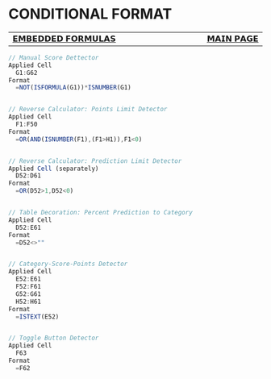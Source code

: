 # CONDITIONAL FORMAT

<table>
  <tr>
    <td width="500px" align="left">
      <a href="./formulas_embedded.md">𝗘𝗠𝗕𝗘𝗗𝗗𝗘𝗗 𝗙𝗢𝗥𝗠𝗨𝗟𝗔𝗦</a>
    </td>
    <td width="500px" align="right">
      <a href="./README.md">𝗠𝗔𝗜𝗡 𝗣𝗔𝗚𝗘</a>  
    </td>
  </tr>
</table>

```js
// Manual Score Dettector
Applied Cell
  G1:G62
Format
  =NOT(ISFORMULA(G1))*ISNUMBER(G1)


// Reverse Calculator: Points Limit Detector 
Applied Cell
  F1:F50
Format
  =OR(AND(ISNUMBER(F1),(F1>H1)),F1<0)


// Reverse Calculator: Prediction Limit Detector
Applied Cell (separately)
  D52:D61
Format
  =OR(D52>1,D52<0)


// Table Decoration: Percent Prediction to Category
Applied Cell
  D52:E61
Format
  =D52<>""


// Category-Score-Points Detector
Applied Cell
  E52:E61
  F52:F61
  G52:G61
  H52:H61
Format
  =ISTEXT(E52)


// Toggle Button Detector
Applied Cell
  F63
Format
  =F62
```
